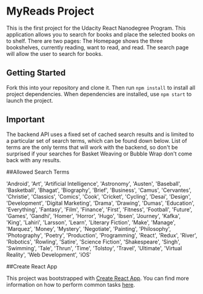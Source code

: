 # MyReads Project

This is the first project for the Udacity React Nanodegree Program. This application allows you to search for books and place the selected books on to shelf. There are two pages: The Homepage shows the three bookshelves, currently reading, want to read, and read. The search page will allow the user to search for books.



## Getting Started

Fork this into your repository and clone it. Then run `npm install` to install all project dependencies. When dependencies are installed, use `npm start` to launch the project.

## Important

The backend API uses a fixed set of cached search results and is limited to a particular set of search terms, which can be found down below. List of terms are the only terms that will work with the backend, so don't be surprised if your searches for Basket Weaving or Bubble Wrap don't come back with any results.

##Allowed Search Terms

'Android', 'Art', 'Artificial Intelligence', 'Astronomy', 'Austen', 'Baseball', 'Basketball', 'Bhagat', 'Biography', 'Brief', 'Business', 'Camus', 'Cervantes', 'Christie', 'Classics', 'Comics', 'Cook', 'Cricket', 'Cycling', 'Desai', 'Design', 'Development', 'Digital Marketing', 'Drama', 'Drawing', 'Dumas', 'Education', 'Everything', 'Fantasy', 'Film', 'Finance', 'First', 'Fitness', 'Football', 'Future', 'Games', 'Gandhi', 'Homer', 'Horror', 'Hugo', 'Ibsen', 'Journey', 'Kafka', 'King', 'Lahiri', 'Larsson', 'Learn', 'Literary Fiction', 'Make', 'Manage', 'Marquez', 'Money', 'Mystery', 'Negotiate', 'Painting', 'Philosophy', 'Photography', 'Poetry', 'Production', 'Programming', 'React', 'Redux', 'River', 'Robotics', 'Rowling', 'Satire', 'Science Fiction', 'Shakespeare', 'Singh', 'Swimming', 'Tale', 'Thrun', 'Time', 'Tolstoy', 'Travel', 'Ultimate', 'Virtual Reality', 'Web Development', 'iOS'

##Create React App

This project was bootstrapped with [Create React App](https://github.com/facebookincubator/create-react-app). You can find more information on how to perform common tasks [here](https://github.com/facebook/create-react-app/blob/master/packages/react-scripts/template/README.md).





